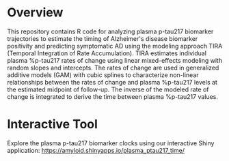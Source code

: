# Overview
This repository contains R code for analyzing plasma p-tau217 biomarker trajectories to estimate the timing of Alzheimer's disease biomarker positivity and predicting symptomatic AD using the modeling approach TIRA (Temporal Integration of Rate Accumulation). TIRA estimates individual plasma %p-tau217 rates of change using linear mixed-effects modeling with random slopes and intercepts. The rates of change are used in generalized additive models (GAM) with cubic splines to characterize non-linear relationships between the rates of change and plasma %p-tau217 levels at the estimated midpoint of follow-up. The inverse of the modeled rate of change is integrated to derive the time between plasma %p-tau217 values.


# Interactive Tool
Explore the plasma p-tau217 biomarker clocks using our interactive Shiny application:
https://amyloid.shinyapps.io/plasma_ptau217_time/
